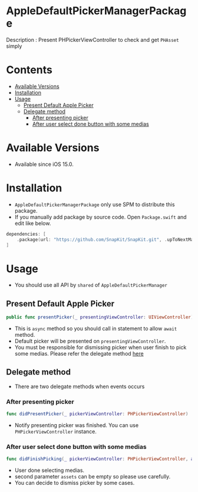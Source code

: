 # AppleDefaultPickerManagerPackage

Description : Present PHPickerViewController to check and get `PHAsset` simply

# Contents
- [Available Versions](#available-versions)
- [Installation](#installation)
- [Usage](#usage)
  * [Present Default Apple Picker](#present-default-apple-picker)
  * [Delegate method](#delegate-method)
    + [After presenting picker](#after-presenting-picker)
    + [After user select done button with some medias](#after-user-select-done-button-with-some-medias)
    
# Available Versions

- Available since iOS 15.0.

# Installation

- `AppleDefaultPickerManagerPackage` only use SPM to distribute this package.
- If you manually add package by source code. Open `Package.swift` and edit like below.

```Swift
dependencies: [
    .package(url: "https://github.com/SnapKit/SnapKit.git", .upToNextMajor(from: "0.0.0"))
]
```

# Usage

- You should use all API by `shared` of `AppleDefaultPickerManager`

## Present Default Apple Picker
```Swift
public func presentPicker(_ presentingViewController: UIViewController) async
```

- This is `async` method so you should call in statement to allow `await` method.
- Default picker will be presented on `presentingViewController`.
- You must be responsible for dismissing picker when user finish to pick some medias. Please refer the delegate method [here]()

## Delegate method

- There are two delegate methods when events occurs

### After presenting picker

```Swift
func didPresentPicker(_ pickerViewController: PHPickerViewController)
```

- Notify presenting picker was finished. You can use `PHPickerViewController` instance.

### After user select done button with some medias

```Swift
func didFinishPicking(_ pickerViewController: PHPickerViewController, assets: [PHAsset])
```

- User done selecting medias.
- second parameter `assets` can be empty so please use carefully.
- You can decide to dismiss picker by some cases.

